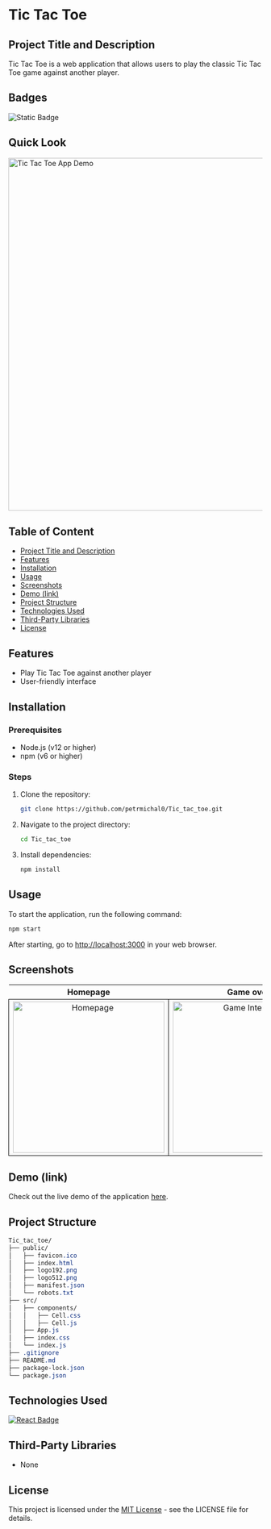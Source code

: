 # Tic Tac Toe

## Project Title and Description
Tic Tac Toe is a web application that allows users to play the classic Tic Tac Toe game against another player.

## Badges
![Static Badge](https://img.shields.io/badge/status-online-brightgreen)

## Quick Look
<img src="https://github.com/user-attachments/assets/196923bc-7241-44c3-b167-cd718b318f50" width="700" alt="Tic Tac Toe App Demo">

## Table of Content
- [Project Title and Description](#project-title-and-description)
- [Features](#features)
- [Installation](#installation)
- [Usage](#usage)
- [Screenshots](#screenshots)
- [Demo (link)](#demo-link)
- [Project Structure](#project-structure)
- [Technologies Used](#technologies-used)
- [Third-Party Libraries](#third-party-libraries)
- [License](#license)

## Features
- Play Tic Tac Toe against another player
- User-friendly interface

## Installation

### Prerequisites
- Node.js (v12 or higher)
- npm (v6 or higher)

### Steps

1. Clone the repository:
    ```bash
    git clone https://github.com/petrmichal0/Tic_tac_toe.git
    ```

2. Navigate to the project directory:
    ```bash
    cd Tic_tac_toe
    ```

3. Install dependencies:
    ```bash
    npm install
    ```

## Usage
To start the application, run the following command:
```bash
npm start
```
After starting, go to [http://localhost:3000](http://localhost:3000) in your web browser.

## Screenshots

<table>
  <tr>
    <th>Homepage</th>
    <th>Game over</th>
  </tr>
  <tr>
    <td style="border: 1px solid black; width: 310px; height: 310px; text-align: center;">
      <img src="https://github.com/user-attachments/assets/6fea9dac-1856-48d2-b534-fefc63afa2f8" width="300" height="300" alt="Homepage">
    </td>
    <td style="border: 1px solid black; width: 310px; height: 310px; text-align: center;">
      <img src="https://github.com/user-attachments/assets/65cd5078-32d9-4f5c-9ee8-ce14cf0e4530" width="300" height="300" alt="Game Interface">
    </td>
  </tr>
</table>

## Demo (link)

Check out the live demo of the application [here](https://tic-tac-toe-v11.netlify.app/).

## Project Structure

```css
Tic_tac_toe/
├── public/
│   ├── favicon.ico
│   ├── index.html
│   ├── logo192.png
│   ├── logo512.png
│   ├── manifest.json
│   └── robots.txt
├── src/
│   ├── components/
│   │   ├── Cell.css
│   │   ├── Cell.js
│   ├── App.js
│   ├── index.css
│   └── index.js
├── .gitignore
├── README.md
├── package-lock.json
└── package.json
```

## Technologies Used

[![React Badge](https://img.shields.io/badge/-React-61DBFB?style=for-the-badge&labelColor=black&logo=react&logoColor=61DBFB)](#)

## Third-Party Libraries

* None

## License

This project is licensed under the [MIT License](https://opensource.org/licenses/MIT) - see the LICENSE file for details.


